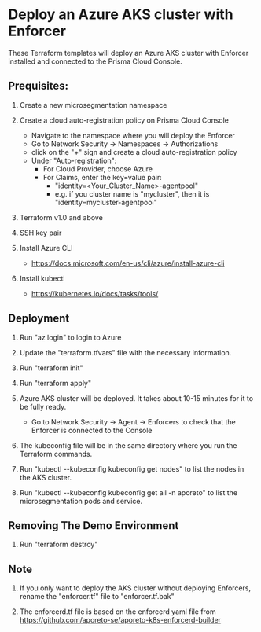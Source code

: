 # Deploy an Azure AKS cluster with Enforcer

These Terraform templates will deploy an Azure AKS cluster with Enforcer installed and connected to the Prisma Cloud Console.



## Prequisites:
1. Create a new microsegmentation namespace

2. Create a cloud auto-registration policy on Prisma Cloud Console
    - Navigate to the namespace where you will deploy the Enforcer
    - Go to Network Security -> Namespaces -> Authorizations
    - click on the "+" sign and create a cloud auto-registration policy
    - Under "Auto-registration":
        - For Cloud Provider, choose Azure
        - For Claims, enter the key=value pair:
            - "identity=<Your_Cluster_Name>-agentpool"
            - e.g. if you cluster name is "mycluster", then it is "identity=mycluster-agentpool"


3. Terraform v1.0 and above

4. SSH key pair

5. Install Azure CLI
    - https://docs.microsoft.com/en-us/cli/azure/install-azure-cli

6. Install kubectl
    - https://kubernetes.io/docs/tasks/tools/



## Deployment
1. Run "az login" to login to Azure

2. Update the "terraform.tfvars" file with the necessary information.

3. Run "terraform init"

4. Run "terraform apply"

5. Azure AKS cluster will be deployed. It takes about 10-15 minutes for it to be fully ready.
    - Go to Network Security -> Agent -> Enforcers to check that the Enforcer is connected to the Console

6. The kubeconfig file will be in the same directory where you run the Terraform commands.

7. Run "kubectl --kubeconfig kubeconfig get nodes" to list the nodes in the AKS cluster.

8. Run "kubectl --kubeconfig kubeconfig get all -n aporeto" to list the microsegmentation pods and service.



## Removing The Demo Environment

1. Run "terraform destroy"



## Note
1.  If you only want to deploy the AKS cluster without deploying Enforcers, rename the "enforcer.tf" file to "enforcer.tf.bak"

2.  The enforcerd.tf file is based on the enforcerd yaml file from https://github.com/aporeto-se/aporeto-k8s-enforcerd-builder
